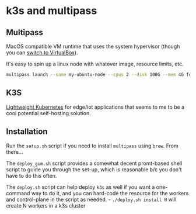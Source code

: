 # k3s and multipass

## Multipass
MacOS compatible VM runtime that uses the system hypervisor (though you can [switch to VirtualBox](https://multipass.run/docs/set-up-the-driver#heading--macos-use-virtualbox)).

It's easy to spin up a linux node with whatever image, resource limits, etc.
```bash
multipass launch --name my-ubuntu-node --cpus 2 --disk 100G --mem 4G focal
```

## K3S
[Lightweight Kubernetes](https://k3s.io) for edge/iot applications that seems to me to be a cool potential self-hosting solution.

## Installation
Run the `setup.sh` script if you need to install `multipass` using `brew`. From there...

The `deploy_gum.sh` script provides a somewhat decent promt-based shell script to guide you through the set-up, which is reasonable b/c you don't have to do this often.

The `deploy.sh` script can help deploy `k3s` as well if you want a one-command way to do it, and you can hard-code the resource for the workers and control-plane in the script as needed.
    - `./deploy.sh install N` will create N workers in a k3s cluster